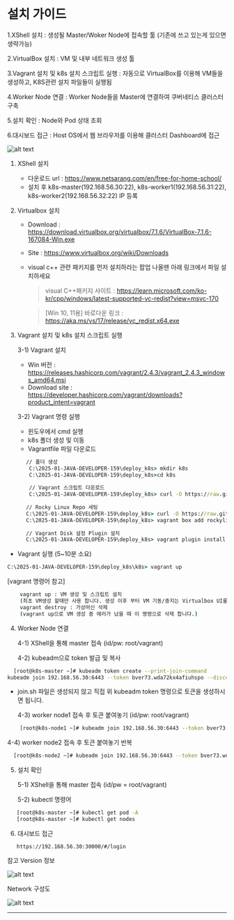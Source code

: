 # 설치 가이드
  
1.XShell 설치 : 생성될 Master/Woker Node에 접속할 툴 (기존에 쓰고 있는게 있으면 생략가능)

2.VirtualBox 설치 : VM 및 내부 네트워크 생성 툴

3.Vagrant 설치 및 k8s 설치 스크립트 실행 : 자동으로 VirtualBox를 이용해 VM들을 생성하고, K8S관련 설치 파일들이 실행됨

4.Worker Node 연결 : Worker Node들을 Master에 연결하여 쿠버네티스 클러스터 구축

5.설치 확인 : Node와 Pod 상태 조회

6.대시보드 접근 : Host OS에서 웹 브라우저를 이용해 클러스터 Dashboard에 접근


![alt text](image.png)


1. XShell 설치
    - 다운로드 url : https://www.netsarang.com/en/free-for-home-school/
    - 설치 후 k8s-master(192.168.56.30:22), k8s-worker1(192.168.56.31:22), k8s-worker2(192.168.56.32:22) IP 등록

2. Virtualbox 설치
    - Download : https://download.virtualbox.org/virtualbox/7.1.6/VirtualBox-7.1.6-167084-Win.exe
    - Site : https://www.virtualbox.org/wiki/Downloads
    - visual c++ 관련 패키지를 먼저 설치하라는 팝업 나올땐 아래 링크에서 파일 설치하세요
      > visual C++패키지 사이트 : https://learn.microsoft.com/ko-kr/cpp/windows/latest-supported-vc-redist?view=msvc-170
      
      > [Win 10, 11용] 바로다운 링크 : https://aka.ms/vs/17/release/vc_redist.x64.exe

3. Vagrant 설치 및 k8s 설치 스크립트 실행

    3-1) Vagrant 설치 
      - Win 버전 : https://releases.hashicorp.com/vagrant/2.4.3/vagrant_2.4.3_windows_amd64.msi
      - Download site : https://developer.hashicorp.com/vagrant/downloads?product_intent=vagrant

    3-2) Vagrant 명령 실행

    - 윈도우에서 cmd 실행
    - k8s 폴더 생성 및 이동
    - Vagrantfile 파일 다운로드

```cmd
      // 폴더 생성
       C:\2025-01-JAVA-DEVELOPER-159\deploy_k8s> mkdir k8s
       C:\2025-01-JAVA-DEVELOPER-159\deploy_k8s>cd k8s 
      
       // Vagrant 스크립트 다운로드
       C:\2025-01-JAVA-DEVELOPER-159\deploy_k8s> curl -O https://raw.githubusercontent.com/k8s-1pro/install/main/under-thesea/k8s-cluster-1.27/vagrant-2.4.3/Vagrantfile
      
      // Rocky Linux Repo 세팅
      C:\2025-01-JAVA-DEVELOPER-159\deploy_k8s> curl -O https://raw.githubusercontent.com/k8s-1pro/install/main/under-thesea/k8s-cluster-1.27/vagrant-2.4.3/rockylinux-repo.json
      C:\2025-01-JAVA-DEVELOPER-159\deploy_k8s> vagrant box add rockylinux-repo.json
      
      // Vagrant Disk 설정 Plugin 설치 
      C:\2025-01-JAVA-DEVELOPER-159\deploy_k8s> vagrant plugin install vagrant-vbguest vagrant-disksize
```

 - Vagrant 실행 (5~10분 소요)
  
```cmd
C:\2025-01-JAVA-DEVELOPER-159\deploy_k8s\k8s> vagrant up
``` 
[vagrant 명령어 참고]

```cmd
    vagrant up : VM 생성 및 스크립트 설치
    (최초 VM생성 할때만 사용 합니다. 생성 이후 부터 VM 기동/중지는 Virtualbox UI를 사용하는걸 권해 드려요.)
    vagrant destroy : 가상머신 삭제
    (vagrant up으로 VM 생성 중 에러가 났을 때 이 명령으로 삭제 합니다.)
```
4. Worker Node 연결

    4-1) XShell을 통해 master 접속 (id/pw: root/vagrant)
   
    4-2) kubeadm으로  token 발급 및 복사

```bash
  [root@k8s-master ~]# kubeadm token create --print-join-command
kubeadm join 192.168.56.30:6443 --token bver73.wda72kx4afiuhspo --discovery-token-ca-cert-hash sha256:7205b3fd6030e47b74aa11451221ff3c77daa0305aad0bc4a2d3196e69eb42b7
```
  * join.sh 파일은 생성되지 않고 직접 위 kubeadm token 명령으로 토큰을 생성하시면 됩니다.

    4-3) worker node1 접속 후 토큰 붙여놓기 (id/pw: root/vagrant)
    
```bash
    [root@k8s-node1 ~]# kubeadm join 192.168.56.30:6443 --token bver73.wda72kx4afiuhspo --discovery-token-ca-cert-hash sha256:7205b3fd6030e47b74aa11451221ff3c77daa0305aad0bc4a2d3196e69eb42b7
```
 4-4) worker node2 접속 후 토큰 붙여놓기 반복

 ```bash
   [root@k8s-node2 ~]# kubeadm join 192.168.56.30:6443 --token bver73.wda72kx4afiuhspo --discovery-token-ca-cert-hash sha256:7205b3fd6030e47b74aa11451221ff3c77daa0305aad0bc4a2d3196e69eb42b7
 ```

5. 설치 확인

    5-1) XShell을 통해 master 접속 (id/pw = root/vagrant)

    5-2) kubectl 명령어

 ```bash
    [root@k8s-master ~]# kubectl get pod -A
    [root@k8s-master ~]# kubectl get nodes
 ```

6. 대시보드 접근

 ```
    https://192.168.56.30:30000/#/login
 ```

참고
Version 정보 


![alt text](image-1.png)


Network 구성도

![alt text](image-2.png)

<hr>


